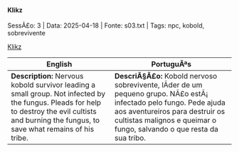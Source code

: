 ﻿
#### Klikz

SessÃ£o: 3 | Data: 2025-04-18 | Fonte: s03.txt | Tags: npc, kobold, sobrevivente

[Klikz](klikz.png)

| English | PortuguÃªs |
|---------|-----------|
| **Description:** Nervous kobold survivor leading a small group. Not infected by the fungus. Pleads for help to destroy the evil cultists and burning the fungus, to save what remains of his tribe. | **DescriÃ§Ã£o:** Kobold nervoso sobrevivente, lÃ­der de um pequeno grupo. NÃ£o estÃ¡ infectado pelo fungo. Pede ajuda aos aventureiros para destruir os cultistas malignos e queimar o fungo, salvando o que resta da sua tribo. |


























